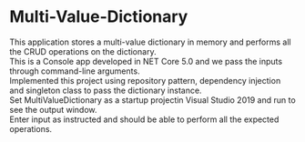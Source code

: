 # Multi-Value-Dictionary
This application stores a multi-value dictionary in memory and performs all the CRUD operations on the dictionary. </br>
This is a Console app developed in NET Core 5.0 and we pass the inputs through command-line arguments. </br>
Implemented this project using repository pattern, dependency injection and singleton class to pass the dictionary instance. </br>
Set MultiValueDictionary as a startup projectin Visual Studio 2019 and run to see the output window. </br>
Enter input as instructed and should be able to perform all the expected operations.
